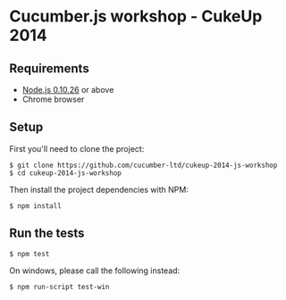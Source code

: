 # Cucumber.js workshop - CukeUp 2014

## Requirements

* [Node.js 0.10.26](http://nodejs.org/) or above
* Chrome browser

## Setup

First you'll need to clone the project:

    $ git clone https://github.com/cucumber-ltd/cukeup-2014-js-workshop
    $ cd cukeup-2014-js-workshop

Then install the project dependencies with NPM:

    $ npm install

## Run the tests

    $ npm test

On windows, please call the following instead:

    $ npm run-script test-win
